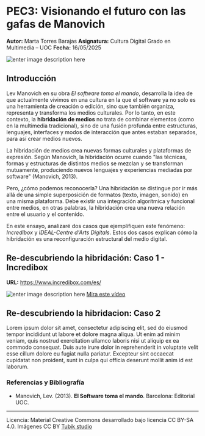 # PEC3: Visionando el futuro con las gafas de Manovich

**Autor:** Marta Torres Barajas
**Asignatura:** Cultura Digital
Grado en Multimedia – UOC
**Fecha:** 16/05/2025

![enter image description here](https://cdn.pixabay.com/photo/2018/10/19/10/43/social-media-3758364_1280.jpg)


## Introducción

Lev Manovich en su obra *El software toma el mando*, desarrolla la idea de que actualmente vivimos en una cultura en la que el software ya no solo es una herramienta de creación o edición, sino que también organiza, representa y transforma los medios culturales. Por lo tanto, en este contexto, la **hibridación de medios** no trata de combinar elementos (como en la multimedia tradicional), sino de una fusión profunda entre estructuras, lenguajes, interfaces y modos de interacción que antes estaban separados, para así crear medios nuevos.

La hibridación de medios crea nuevas formas culturales y plataformas de expresión. Según Manovich, la hibridación ocurre cuando "las técnicas, formas y estructuras de distintos medios se mezclan y se transforman mutuamente, produciendo nuevos lenguajes y experiencias mediadas por software" (Manovich, 2013).

Pero, ¿cómo podemos reconocerla? Una hibridación se distingue por ir más allá de una simple superposición de formatos (texto, imagen, sonido) en una misma plataforma. Debe existir una integración algorítmica y funcional entre medios, en otras palabras, la hibridación crea una nueva relación entre el usuario y el contenido.

En este ensayo, analizaré dos casos que ejemplifiquen este fenómeno: *Incredibox* y *IDEAL-Centre d'Arts Digitals*. Estos dos casos explican cómo la hibridación es una reconfiguración estructural del medio digital. 


## Re-descubriendo la hibridación: Caso 1 - Incredibox

**URL:** https://www.incredibox.com/es/

![enter image description here](https://www.incredibox.com/img/home-mockup.jpg)
[Mira este vídeo](https://www.youtube.com/watch?v=eMdLqaeWP-k)



## Re-descubriendo la hibridacion: Caso 2

Lorem ipsum dolor sit amet, consectetur adipiscing elit, sed do eiusmod tempor incididunt ut labore et dolore magna aliqua. Ut enim ad minim veniam, quis nostrud exercitation ullamco laboris nisi ut aliquip ex ea commodo consequat. Duis aute irure dolor in reprehenderit in voluptate velit esse cillum dolore eu fugiat nulla pariatur. Excepteur sint occaecat cupidatat non proident, sunt in culpa qui officia deserunt mollit anim id est laborum.


### Referencias y Bibliografía

* Manovich, Lev. (2013). **El Software toma el mando**. Barcelona: Editorial UOC. 


----

Licencia: Material Creative Commons desarrollado bajo licencia CC BY-SA 4.0. Imágenes CC BY [Tubik studio](https://blog.tubikstudio.com/how-to-create-original-flat-illustrations-designers-tips/) 
